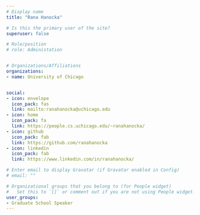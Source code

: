 ```yaml
---
# Display name
title: "Rana Hanocka"

# Is this the primary user of the site?
superuser: false

# Role/position
# role: Administation


# Organizations/Affiliations
organizations:
- name: University of Chicago


social:
- icon: envelope
  icon_pack: fas
  link: mailto:ranahanocka@uchicago.edu
- icon: home
  icon_pack: fa
  link: https://people.cs.uchicago.edu/~ranahanocka/
- icon: github
  icon_pack: fab
  link: https://github.com/ranahanocka
- icon: linkedin
  icon_pack: fab
  link: https://www.linkedin.com/in/ranahanocka/

# Enter email to display Gravatar (if Gravatar enabled in Config)
# email: ""

# Organizational groups that you belong to (for People widget)
#   Set this to `[]` or comment out if you are not using People widget.
user_groups:
- Graduate School Speaker
---
```

